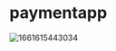 # paymentapp

![1661615443034](https://user-images.githubusercontent.com/64826301/187037795-6f204e7d-d2d8-4a32-8148-8e4ed6cff860.jpg)
